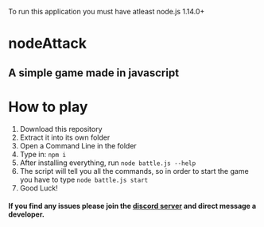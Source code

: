 To run this application you must have atleast node.js 1.14.0+

# nodeAttack

## A simple game made in javascript

# How to play

1. Download this repository
2. Extract it into its own folder
3. Open a Command Line in the folder
4. Type in: `npm i`
5. After installing everything, run `node battle.js --help`
6. The script will tell you all the commands, so in order to start the game you have to type `node battle.js start`
7. Good Luck!


#### If you find any issues please join the [discord server](https://discord.gg/kdPgPHH) and direct message a developer.
